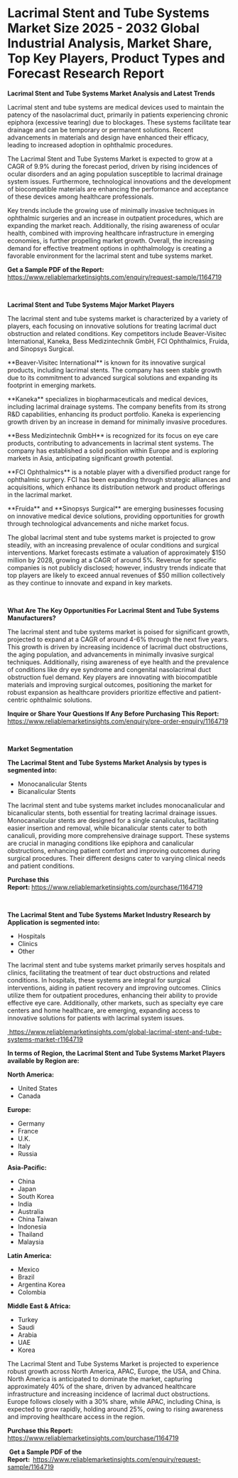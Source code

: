 <p><h1>Lacrimal Stent and Tube Systems Market Size 2025 - 2032 Global Industrial Analysis, Market Share, Top Key Players, Product Types and Forecast Research Report</h1></p><p><strong>Lacrimal Stent and Tube Systems Market Analysis and Latest Trends</strong></p>
<p><p>Lacrimal stent and tube systems are medical devices used to maintain the patency of the nasolacrimal duct, primarily in patients experiencing chronic epiphora (excessive tearing) due to blockages. These systems facilitate tear drainage and can be temporary or permanent solutions. Recent advancements in materials and design have enhanced their efficacy, leading to increased adoption in ophthalmic procedures.</p><p>The Lacrimal Stent and Tube Systems Market is expected to grow at a CAGR of 9.9% during the forecast period, driven by rising incidences of ocular disorders and an aging population susceptible to lacrimal drainage system issues. Furthermore, technological innovations and the development of biocompatible materials are enhancing the performance and acceptance of these devices among healthcare professionals.</p><p>Key trends include the growing use of minimally invasive techniques in ophthalmic surgeries and an increase in outpatient procedures, which are expanding the market reach. Additionally, the rising awareness of ocular health, combined with improving healthcare infrastructure in emerging economies, is further propelling market growth. Overall, the increasing demand for effective treatment options in ophthalmology is creating a favorable environment for the lacrimal stent and tube systems market.</p></p>
<p><strong>Get a Sample PDF of the Report:&nbsp;</strong> <a href="https://www.reliablemarketinsights.com/enquiry/request-sample/1164719?utm_campaign=2210&utm_medium=2&utm_source=Github&utm_content=ia&utm_term=14042025&utm_id=lacrimal-stent-and-tube-systems">https://www.reliablemarketinsights.com/enquiry/request-sample/1164719</a></p>
<p>&nbsp;</p>
<p><strong>Lacrimal Stent and Tube Systems Major Market Players</strong></p>
<p><p>The lacrimal stent and tube systems market is characterized by a variety of players, each focusing on innovative solutions for treating lacrimal duct obstruction and related conditions. Key competitors include Beaver-Visitec International, Kaneka, Bess Medizintechnik GmbH, FCI Ophthalmics, Fruida, and Sinopsys Surgical.</p><p>**Beaver-Visitec International** is known for its innovative surgical products, including lacrimal stents. The company has seen stable growth due to its commitment to advanced surgical solutions and expanding its footprint in emerging markets.</p><p>**Kaneka** specializes in biopharmaceuticals and medical devices, including lacrimal drainage systems. The company benefits from its strong R&D capabilities, enhancing its product portfolio. Kaneka is experiencing growth driven by an increase in demand for minimally invasive procedures.</p><p>**Bess Medizintechnik GmbH** is recognized for its focus on eye care products, contributing to advancements in lacrimal stent systems. The company has established a solid position within Europe and is exploring markets in Asia, anticipating significant growth potential.</p><p>**FCI Ophthalmics** is a notable player with a diversified product range for ophthalmic surgery. FCI has been expanding through strategic alliances and acquisitions, which enhance its distribution network and product offerings in the lacrimal market.</p><p>**Fruida** and **Sinopsys Surgical** are emerging businesses focusing on innovative medical device solutions, providing opportunities for growth through technological advancements and niche market focus.</p><p>The global lacrimal stent and tube systems market is projected to grow steadily, with an increasing prevalence of ocular conditions and surgical interventions. Market forecasts estimate a valuation of approximately $150 million by 2028, growing at a CAGR of around 5%. Revenue for specific companies is not publicly disclosed; however, industry trends indicate that top players are likely to exceed annual revenues of $50 million collectively as they continue to innovate and expand in key markets.</p></p>
<p>&nbsp;</p>
<p><strong>What Are The Key Opportunities For Lacrimal Stent and Tube Systems Manufacturers?</strong></p>
<p><p>The lacrimal stent and tube systems market is poised for significant growth, projected to expand at a CAGR of around 4-6% through the next five years. This growth is driven by increasing incidence of lacrimal duct obstructions, the aging population, and advancements in minimally invasive surgical techniques. Additionally, rising awareness of eye health and the prevalence of conditions like dry eye syndrome and congenital nasolacrimal duct obstruction fuel demand. Key players are innovating with biocompatible materials and improving surgical outcomes, positioning the market for robust expansion as healthcare providers prioritize effective and patient-centric ophthalmic solutions.</p></p>
<p><strong>Inquire or Share Your Questions If Any Before Purchasing This Report:</strong> <a href="https://www.reliablemarketinsights.com/enquiry/pre-order-enquiry/1164719?utm_campaign=2210&utm_medium=2&utm_source=Github&utm_content=ia&utm_term=14042025&utm_id=lacrimal-stent-and-tube-systems">https://www.reliablemarketinsights.com/enquiry/pre-order-enquiry/1164719</a></p>
<p>&nbsp;</p>
<p><strong>Market Segmentation</strong></p>
<p><strong>The Lacrimal Stent and Tube Systems Market Analysis by types is segmented into:</strong></p>
<p><ul><li>Monocanalicular Stents</li><li>Bicanalicular Stents</li></ul></p>
<p><p>The lacrimal stent and tube systems market includes monocanalicular and bicanalicular stents, both essential for treating lacrimal drainage issues. Monocanalicular stents are designed for a single canaliculus, facilitating easier insertion and removal, while bicanalicular stents cater to both canaliculi, providing more comprehensive drainage support. These systems are crucial in managing conditions like epiphora and canalicular obstructions, enhancing patient comfort and improving outcomes during surgical procedures. Their different designs cater to varying clinical needs and patient conditions.</p></p>
<p><strong>Purchase this Report:&nbsp;</strong><a href="https://www.reliablemarketinsights.com/purchase/1164719?utm_campaign=2210&utm_medium=2&utm_source=Github&utm_content=ia&utm_term=14042025&utm_id=lacrimal-stent-and-tube-systems">https://www.reliablemarketinsights.com/purchase/1164719</a></p>
<p>&nbsp;</p>
<p><strong>The Lacrimal Stent and Tube Systems Market Industry Research by Application is segmented into:</strong></p>
<p><ul><li>Hospitals</li><li>Clinics</li><li>Other</li></ul></p>
<p><p>The lacrimal stent and tube systems market primarily serves hospitals and clinics, facilitating the treatment of tear duct obstructions and related conditions. In hospitals, these systems are integral for surgical interventions, aiding in patient recovery and improving outcomes. Clinics utilize them for outpatient procedures, enhancing their ability to provide effective eye care. Additionally, other markets, such as specialty eye care centers and home healthcare, are emerging, expanding access to innovative solutions for patients with lacrimal system issues.</p></p>
<p><a href="https://www.reliablemarketinsights.com/global-lacrimal-stent-and-tube-systems-market-r1164719?utm_campaign=2210&utm_medium=2&utm_source=Github&utm_content=ia&utm_term=14042025&utm_id=lacrimal-stent-and-tube-systems">&nbsp;https://www.reliablemarketinsights.com/global-lacrimal-stent-and-tube-systems-market-r1164719</a></p>
<p><strong>In terms of Region, the Lacrimal Stent and Tube Systems Market Players available by Region are:</strong></p>
<p>
    <p> <strong> North America: </strong>
        <ul>
            <li>United States</li>
            <li>Canada</li>
        </ul>
        </p> 
    <p> <strong> Europe: </strong>
        <ul>
            <li>Germany</li>
            <li>France</li>
            <li>U.K.</li>
            <li>Italy</li>
            <li>Russia</li>
        </ul>
        </p> 
    <p> <strong> Asia-Pacific: </strong>
        <ul>
            <li>China</li>
            <li>Japan</li>
            <li>South Korea</li>
            <li>India</li>
            <li>Australia</li>
            <li>China Taiwan</li>
            <li>Indonesia</li>
            <li>Thailand</li>
            <li>Malaysia</li>
        </ul>
        </p> 
    <p> <strong> Latin America: </strong>
        <ul>
            <li>Mexico</li>
            <li>Brazil</li>
            <li>Argentina Korea</li>
            <li>Colombia</li>
        </ul>
        </p> 
    <p> <strong> Middle East & Africa: </strong>
        <ul>
            <li>Turkey</li>
            <li>Saudi</li>
            <li>Arabia</li>
            <li>UAE</li>
            <li>Korea</li>
        </ul>
    </p>
    </p>
<p><p>The Lacrimal Stent and Tube Systems Market is projected to experience robust growth across North America, APAC, Europe, the USA, and China. North America is anticipated to dominate the market, capturing approximately 40% of the share, driven by advanced healthcare infrastructure and increasing incidence of lacrimal duct obstructions. Europe follows closely with a 30% share, while APAC, including China, is expected to grow rapidly, holding around 25%, owing to rising awareness and improving healthcare access in the region.</p></p>
<p><strong>Purchase this Report: </strong><a href="https://www.reliablemarketinsights.com/purchase/1164719?utm_campaign=2210&utm_medium=2&utm_source=Github&utm_content=ia&utm_term=14042025&utm_id=lacrimal-stent-and-tube-systems">https://www.reliablemarketinsights.com/purchase/1164719</a></p>
<p>&nbsp;<strong>Get a Sample PDF of the Report:&nbsp;&nbsp;</strong><a href="https://www.reliablemarketinsights.com/enquiry/request-sample/1164719?utm_campaign=2210&utm_medium=2&utm_source=Github&utm_content=ia&utm_term=14042025&utm_id=lacrimal-stent-and-tube-systems">https://www.reliablemarketinsights.com/enquiry/request-sample/1164719</a></p>
<p><strong></strong></p>
<p><p></p><p></p><p></p></p>
